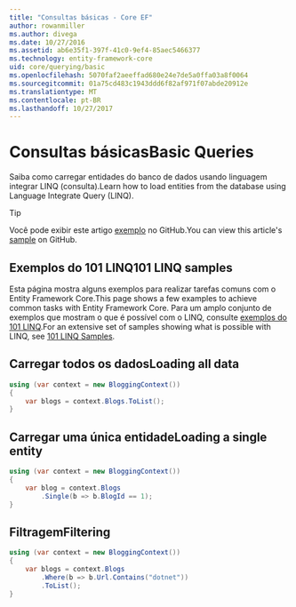 ```yaml
---
title: "Consultas básicas - Core EF"
author: rowanmiller
ms.author: divega
ms.date: 10/27/2016
ms.assetid: ab6e35f1-397f-41c0-9ef4-85aec5466377
ms.technology: entity-framework-core
uid: core/querying/basic
ms.openlocfilehash: 5070faf2aeeffad680e24e7de5a0ffa03a8f0064
ms.sourcegitcommit: 01a75cd483c1943ddd6f82af971f07abde20912e
ms.translationtype: MT
ms.contentlocale: pt-BR
ms.lasthandoff: 10/27/2017
---
```

# <a name="basic-queries"></a><span data-ttu-id="ecdef-102">Consultas básicas</span><span class="sxs-lookup"><span data-stu-id="ecdef-102">Basic Queries</span></span>

<span data-ttu-id="ecdef-103">Saiba como carregar entidades do banco de dados usando linguagem integrar LINQ (consulta).</span><span class="sxs-lookup"><span data-stu-id="ecdef-103">Learn how to load entities from the database using Language Integrate Query (LINQ).</span></span>

> [!TIP]  
> <span data-ttu-id="ecdef-104">Você pode exibir este artigo [exemplo](https://github.com/aspnet/EntityFramework.Docs/tree/master/samples/core/Querying) no GitHub.</span><span class="sxs-lookup"><span data-stu-id="ecdef-104">You can view this article's [sample](https://github.com/aspnet/EntityFramework.Docs/tree/master/samples/core/Querying) on GitHub.</span></span>

## <a name="101-linq-samples"></a><span data-ttu-id="ecdef-105">Exemplos do 101 LINQ</span><span class="sxs-lookup"><span data-stu-id="ecdef-105">101 LINQ samples</span></span>

<span data-ttu-id="ecdef-106">Esta página mostra alguns exemplos para realizar tarefas comuns com o Entity Framework Core.</span><span class="sxs-lookup"><span data-stu-id="ecdef-106">This page shows a few examples to achieve common tasks with Entity Framework Core.</span></span> <span data-ttu-id="ecdef-107">Para um amplo conjunto de exemplos que mostram o que é possível com o LINQ, consulte [exemplos do 101 LINQ](https://code.msdn.microsoft.com/101-LINQ-Samples-3fb9811b).</span><span class="sxs-lookup"><span data-stu-id="ecdef-107">For an extensive set of samples showing what is possible with LINQ, see [101 LINQ Samples](https://code.msdn.microsoft.com/101-LINQ-Samples-3fb9811b).</span></span>

## <a name="loading-all-data"></a><span data-ttu-id="ecdef-108">Carregar todos os dados</span><span class="sxs-lookup"><span data-stu-id="ecdef-108">Loading all data</span></span>

<!-- [!code-csharp[Main](samples/core/Querying/Querying/Basics/Sample.cs)] -->
``` csharp
using (var context = new BloggingContext())
{
    var blogs = context.Blogs.ToList();
}
```

## <a name="loading-a-single-entity"></a><span data-ttu-id="ecdef-109">Carregar uma única entidade</span><span class="sxs-lookup"><span data-stu-id="ecdef-109">Loading a single entity</span></span>

<!-- [!code-csharp[Main](samples/core/Querying/Querying/Basics/Sample.cs)] -->
``` csharp
using (var context = new BloggingContext())
{
    var blog = context.Blogs
        .Single(b => b.BlogId == 1);
}
```

## <a name="filtering"></a><span data-ttu-id="ecdef-110">Filtragem</span><span class="sxs-lookup"><span data-stu-id="ecdef-110">Filtering</span></span>

<!-- [!code-csharp[Main](samples/core/Querying/Querying/Basics/Sample.cs)] -->
``` csharp
using (var context = new BloggingContext())
{
    var blogs = context.Blogs
        .Where(b => b.Url.Contains("dotnet"))
        .ToList();
}
```

